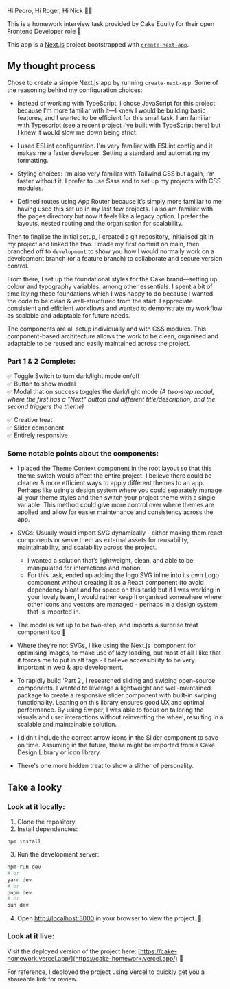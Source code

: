 Hi Pedro, Hi Roger, Hi Nick 👋🏼

This is a homework interview task provided by Cake Equity for their open Frontend Developer role 💫

This app is a [Next.js](https://nextjs.org) project bootstrapped with [`create-next-app`](https://nextjs.org/docs/app/api-reference/cli/create-next-app).

## My thought process

Chose to create a simple Next.js app by running `create-next-app`. Some of the reasoning behind my configuration choices: 

* Instead of working with TypeScript, I chose JavaScript for this project because I’m more familiar with it—I knew I would be building basic features, and I wanted to be efficient for this small task. I am familiar with Typescript (see a recent project I’ve built with TypeScript [here](https://github.com/lulen11/airtime-website)) but I knew it would slow me down being strict. 

* I used ESLint configuration. I'm very familiar with ESLint config and it makes me a faster developer. Setting a standard and automating my formatting. 

* Styling choices:  I’m also very familiar with Tailwind CSS but again, I’m faster without it. I prefer to use Sass and to set up my projects with CSS modules. 

* Defined routes using App Router because it’s simply more familiar to me having used this set up in my last few projects. I also am familiar with the pages directory but now it feels like a legacy option. I prefer the layouts, nested routing and the organisation for scalability.

Then to finalise the initial setup, I created a git repository, initialised git in my project and linked the two. I made my first commit on main, then branched off to `development` to show you how I would normally work on a development branch (or a feature branch) to collaborate and secure version control. 

From there, I set up the foundational styles for the Cake brand—setting up colour and typography variables, among other essentials. I spent a bit of time laying these foundations which I was happy to do because I wanted the code to be clean & well-structured from the start. I appreciate consistent and efficient workflows and wanted to demonstrate my workflow as scalable and adaptable for future needs.

The components are all setup individually and with CSS modules. This component-based architecture allows the work to be clean, organised and adaptable to be reused and easily maintained across the project. 

### Part 1 & 2 Complete:

✅ Toggle Switch to turn dark/light mode on/off  
✅ Button to show modal  
✅ Modal that on success toggles the dark/light mode _(A two-step modal, where the first has a "Next" button and different title/description, and the second triggers the theme)_ 

✅ Creative treat  
✅ Slider component  
✅ Entirely responsive

### Some notable points about the components: 

* I placed the Theme Context component in the root layout so that this theme switch would affect the entire project. I believe there could be cleaner & more efficient ways to apply different themes to an app. Perhaps like using a design system  where you could separately manage all your theme styles and then switch your project theme with a single variable. This method could give more control over where themes are applied and allow for easier maintenance and consistency across the app.
  
* SVGs: Usually would import SVG dynamically - either making them react components or serve them as external assets for reusability, maintainability, and scalability across the project.
  * I wanted a solution that’s lightweight, clean, and able to be manipulated for interactions and motion.
  * For this task, ended up adding the logo SVG inline into its own Logo component without creating it as a React component (to avoid dependency bloat and for speed on this task) but if I was working in your lovely team, I would rather keep it organised somewhere where other icons and vectors are managed - perhaps in a design system that is imported in.
  
* The modal is set up to be two-step, and imports a surprise treat component too 🍰
  
* Where they’re not SVGs, I like using the Next.js <Image> component for optimising images, to make use of lazy loading, but most of all I like that it forces me to put in alt tags - I believe accessibility to be very important in web & app development.
  
* To rapidly build ‘Part 2’, I researched sliding and swiping open-source components. I wanted to leverage a lightweight and well-maintained package to create a responsive slider component with built-in swiping functionality. Leaning on this library ensures good UX and optimal performance. By using Swiper, I was able to focus on tailoring the visuals and user interactions without reinventing the wheel, resulting in a scalable and maintainable solution.
  
* I didn't include the correct arrow icons in the Slider component to save on time. Assuming in the future, these might be imported from a Cake Design Library or icon library.
  
* There's one more hidden treat to show a slither of personality. 

## Take a looky

### Look at it locally:

1. Clone the repository.
2. Install dependencies:
```
npm install
```
3. Run the development server:
```bash
npm run dev
# or
yarn dev
# or
pnpm dev
# or
bun dev
```
4. Open [http://localhost:3000](http://localhost:3000) in your browser to view the project. 🎉

### Look at it live:

Visit the deployed version of the project here: [https://cake-homework.vercel.app/](https://cake-homework.vercel.app/) 🎉

For reference, I deployed the project using Vercel to quickly get you a shareable link for review. 



